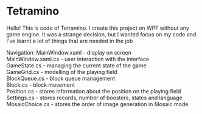 # Tetramino
Hello! This is code of Tetramino. I create this project on WPF without any game engine. It was a strange decision, but I wanted focus on my code and I've learnt a lot of things that are needed in the job

Navigation:
MainWindow.xaml - display on screen  
MainWindow.xaml.cs - user interaction with the interface  
GameState.cs - managing the current state of the game  
GameGrid.cs - modelling of the playing field  
BlockQueue.cs - block queue management  
Block.cs - block movement  
Position.cs - stores information about the position on the playing field  
Settings.cs - stores records, number of boosters, states and language  
MosaicChoice.cs - stores the order of image generation in Mosaic mode
